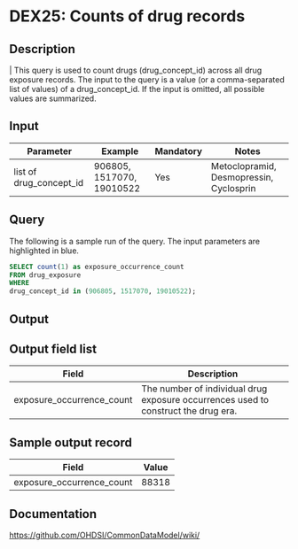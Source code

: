 <!---
Group:drug exposure
Name:DEX25 Counts of drug records
Author:Patrick Ryan
CDM Version: 5.0
-->

# DEX25: Counts of drug records

## Description
| This query is used to count drugs (drug_concept_id) across all drug exposure records. The input to the query is a value (or a comma-separated list of values) of a drug_concept_id. If the input is omitted, all possible values are summarized.

## Input

|  Parameter |  Example |  Mandatory |  Notes | 
| --- | --- | --- | --- |
| list of drug_concept_id | 906805, 1517070, 19010522 | Yes | Metoclopramid, Desmopressin, Cyclosprin |

## Query
The following is a sample run of the query. The input parameters are highlighted in  blue.

```sql
SELECT count(1) as exposure_occurrence_count  
FROM drug_exposure 
WHERE 
drug_concept_id in (906805, 1517070, 19010522);
```

## Output

## Output field list

|  Field |  Description |
| --- | --- | 
| exposure_occurrence_count | The number of individual drug exposure occurrences used to construct the drug era. |

## Sample output record

|  Field |  Value |
| --- | --- | 
| exposure_occurrence_count |  88318 |

## Documentation
https://github.com/OHDSI/CommonDataModel/wiki/
